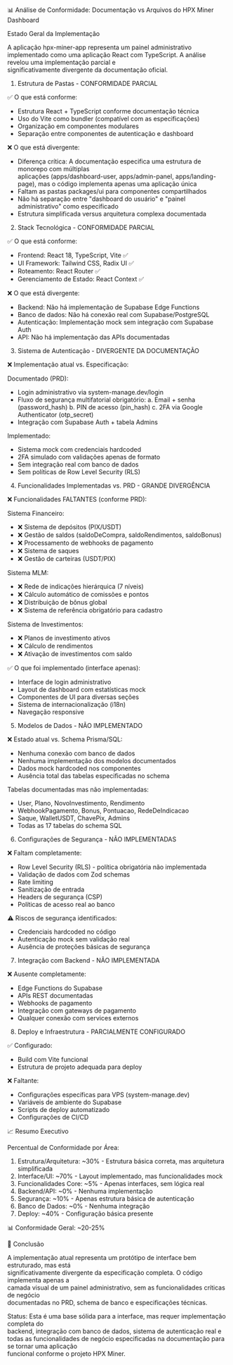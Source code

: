 📊 Análise de Conformidade: Documentação vs Arquivos do HPX Miner Dashboard        

  Estado Geral da Implementação

  A aplicação hpx-miner-app representa um painel administrativo implementado como uma
  aplicação React com TypeScript. A análise revelou uma implementação parcial e      
  significativamente divergente da documentação oficial.

  1. Estrutura de Pastas - CONFORMIDADE PARCIAL

  ✅ O que está conforme:

  - Estrutura React + TypeScript conforme documentação técnica
  - Uso do Vite como bundler (compatível com as especificações)
  - Organização em componentes modulares
  - Separação entre componentes de autenticação e dashboard

  ❌ O que está divergente:

  - Diferença crítica: A documentação especifica uma estrutura de monorepo com múltiplas      
  aplicações (apps/dashboard-user, apps/admin-panel, apps/landing-page), mas o código
  implementa apenas uma aplicação única
  - Faltam as pastas packages/ui para componentes compartilhados
  - Não há separação entre "dashboard do usuário" e "painel administrativo" como
  especificado
  - Estrutura simplificada versus arquitetura complexa documentada

  2. Stack Tecnológica - CONFORMIDADE PARCIAL

  ✅ O que está conforme:

  - Frontend: React 18, TypeScript, Vite ✅
  - UI Framework: Tailwind CSS, Radix UI ✅
  - Roteamento: React Router ✅
  - Gerenciamento de Estado: React Context ✅

  ❌ O que está divergente:

  - Backend: Não há implementação de Supabase Edge Functions
  - Banco de dados: Não há conexão real com Supabase/PostgreSQL
  - Autenticação: Implementação mock sem integração com Supabase Auth
  - API: Não há implementação das APIs documentadas

  3. Sistema de Autenticação - DIVERGENTE DA DOCUMENTAÇÃO

  ❌ Implementação atual vs. Especificação:

  Documentado (PRD):
  - Login administrativo via system-manage.dev/login
  - Fluxo de segurança multifatorial obrigatório:
    a. Email + senha (password_hash)
    b. PIN de acesso (pin_hash)
    c. 2FA via Google Authenticator (otp_secret)
  - Integração com Supabase Auth + tabela Admins

  Implementado:
  - Sistema mock com credenciais hardcoded
  - 2FA simulado com validações apenas de formato
  - Sem integração real com banco de dados
  - Sem políticas de Row Level Security (RLS)

  4. Funcionalidades Implementadas vs. PRD - GRANDE DIVERGÊNCIA

  ❌ Funcionalidades FALTANTES (conforme PRD):

  Sistema Financeiro:

  - ❌ Sistema de depósitos (PIX/USDT)
  - ❌ Gestão de saldos (saldoDeCompra, saldoRendimentos, saldoBonus)
  - ❌ Processamento de webhooks de pagamento
  - ❌ Sistema de saques
  - ❌ Gestão de carteiras (USDT/PIX)

  Sistema MLM:

  - ❌ Rede de indicações hierárquica (7 níveis)
  - ❌ Cálculo automático de comissões e pontos
  - ❌ Distribuição de bônus global
  - ❌ Sistema de referência obrigatório para cadastro

  Sistema de Investimentos:

  - ❌ Planos de investimento ativos
  - ❌ Cálculo de rendimentos
  - ❌ Ativação de investimentos com saldo

  ✅ O que foi implementado (interface apenas):

  - Interface de login administrativo
  - Layout de dashboard com estatísticas mock
  - Componentes de UI para diversas seções
  - Sistema de internacionalização (i18n)
  - Navegação responsive

  5. Modelos de Dados - NÃO IMPLEMENTADO

  ❌ Estado atual vs. Schema Prisma/SQL:

  - Nenhuma conexão com banco de dados
  - Nenhuma implementação dos modelos documentados
  - Dados mock hardcoded nos componentes
  - Ausência total das tabelas especificadas no schema

  Tabelas documentadas mas não implementadas:

  - User, Plano, NovoInvestimento, Rendimento
  - WebhookPagamento, Bonus, Pontuacao, RedeDeIndicacao
  - Saque, WalletUSDT, ChavePix, Admins
  - Todas as 17 tabelas do schema SQL

  6. Configurações de Segurança - NÃO IMPLEMENTADAS

  ❌ Faltam completamente:

  - Row Level Security (RLS) - política obrigatória não implementada
  - Validação de dados com Zod schemas
  - Rate limiting
  - Sanitização de entrada
  - Headers de segurança (CSP)
  - Políticas de acesso real ao banco

  ⚠️ Riscos de segurança identificados:

  - Credenciais hardcoded no código
  - Autenticação mock sem validação real
  - Ausência de proteções básicas de segurança

  7. Integração com Backend - NÃO IMPLEMENTADA

  ❌ Ausente completamente:

  - Edge Functions do Supabase
  - APIs REST documentadas
  - Webhooks de pagamento
  - Integração com gateways de pagamento
  - Qualquer conexão com services externos

  8. Deploy e Infraestrutura - PARCIALMENTE CONFIGURADO

  ✅ Configurado:

  - Build com Vite funcional
  - Estrutura de projeto adequada para deploy

  ❌ Faltante:

  - Configurações específicas para VPS (system-manage.dev)
  - Variáveis de ambiente do Supabase
  - Scripts de deploy automatizado
  - Configurações de CI/CD

  📈 Resumo Executivo

  Percentual de Conformidade por Área:

  1. Estrutura/Arquitetura: ~30% - Estrutura básica correta, mas arquitetura simplificada     
  2. Interface/UI: ~70% - Layout implementado, mas funcionalidades mock
  3. Funcionalidades Core: ~5% - Apenas interfaces, sem lógica real
  4. Backend/API: ~0% - Nenhuma implementação
  5. Segurança: ~10% - Apenas estrutura básica de autenticação
  6. Banco de Dados: ~0% - Nenhuma integração
  7. Deploy: ~40% - Configuração básica presente

  📊 Conformidade Geral: ~20-25%

  🎯 Conclusão

  A implementação atual representa um protótipo de interface bem estruturado, mas está        
  significativamente divergente da especificação completa. O código implementa apenas a       
  camada visual de um painel administrativo, sem as funcionalidades críticas de negócio       
  documentadas no PRD, schema de banco e especificações técnicas.

  Status: Esta é uma base sólida para a interface, mas requer implementação completa do       
  backend, integração com banco de dados, sistema de autenticação real e todas as
  funcionalidades de negócio especificadas na documentação para se tornar uma aplicação       
  funcional conforme o projeto HPX Miner.